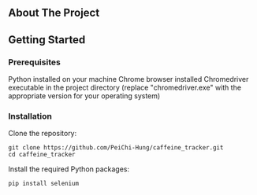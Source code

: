 ## About The Project

## Getting Started

### Prerequisites

Python installed on your machine
Chrome browser installed
Chromedriver executable in the project directory (replace "chromedriver.exe" with the appropriate version for your operating system)

### Installation

Clone the repository:

```
git clone https://github.com/PeiChi-Hung/caffeine_tracker.git
cd caffeine_tracker
```

Install the required Python packages:

```
pip install selenium
```
